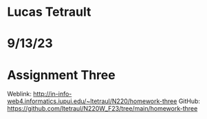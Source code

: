 # Lucas Tetrault
# 9/13/23
# Assignment Three
Weblink: http://in-info-web4.informatics.iupui.edu/~ltetraul/N220/homework-three
GitHub: https://github.com/ltetraul/N220W_F23/tree/main/homework-three